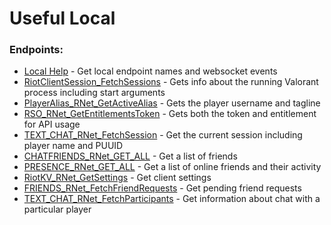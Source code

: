 # Useful Local

### Endpoints:
 - [Local Help](GET%20Local%20Help.md) - Get local endpoint names and websocket events
 - [RiotClientSession_FetchSessions](GET%20RiotClientSession_FetchSessions.md) - Gets info about the running Valorant process including start arguments
 - [PlayerAlias_RNet_GetActiveAlias](GET%20PlayerAlias_RNet_GetActiveAlias.md) - Gets the player username and tagline
 - [RSO_RNet_GetEntitlementsToken](GET%20RSO_RNet_GetEntitlementsToken.md) - Gets both the token and entitlement for API usage  
 - [TEXT_CHAT_RNet_FetchSession](GET%20TEXT_CHAT_RNet_FetchSession.md) - Get the current session including player name and PUUID
 - [CHATFRIENDS_RNet_GET_ALL](GET%20CHATFRIENDS_RNet_GET_ALL.md) - Get a list of friends
 - [PRESENCE_RNet_GET_ALL](GET%20PRESENCE_RNet_GET_ALL.md) - Get a list of online friends and their activity  
 - [RiotKV_RNet_GetSettings](GET%20RiotKV_RNet_GetSettings.md) - Get client settings
 - [FRIENDS_RNet_FetchFriendRequests](GET%20FRIENDS_RNet_FetchFriendRequests.md) - Get pending friend requests
 - [TEXT_CHAT_RNet_FetchParticipants](GET%20TEXT_CHAT_RNet_FetchParticipants.md) - Get information about chat with a particular player

